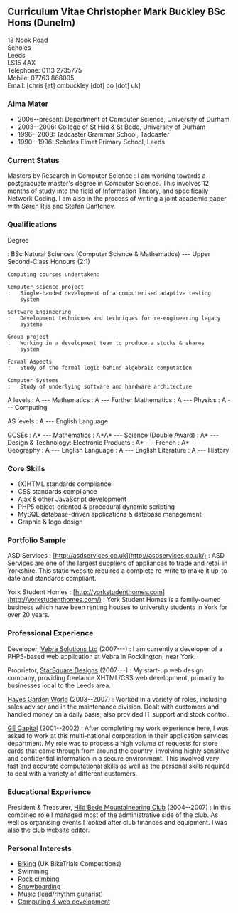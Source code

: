 ## Curriculum Vitae Christopher Mark Buckley BSc Hons (Dunelm) 

13 Nook Road\
Scholes\
Leeds\
LS15 4AX\
Telephone: 0113 2735775\
Mobile: 07763 868005\
Email: [chris \[at\] cmbuckley \[dot\] co \[dot\] uk]

### Alma Mater

-   2006--present: Department of Computer Science, University of Durham
-   2003--2006: College of St Hild & St Bede, University of Durham
-   1996--2003: Tadcaster Grammar School, Tadcaster
-   1990--1996: Scholes Elmet Primary School, Leeds

### Current Status

Masters by Research in Computer Science
:   I am working towards a postgraduate master's degree in Computer
    Science. This involves 12 months of study into the field of
    Information Theory, and specifically Network Coding. I am also in
    the process of writing a joint academic paper with Søren Riis and
    Stefan Dantchev.

### Qualifications

Degree

:   BSc Natural Sciences (Computer Science & Mathematics) --- Upper
    Second-Class Honours (2:1)

    Computing courses undertaken:

    Computer science project
    :   Single-handed development of a computerised adaptive testing
        system

    Software Engineering
    :   Development techniques and techniques for re-engineering legacy
        systems

    Group project
    :   Working in a development team to produce a stocks & shares
        system

    Formal Aspects
    :   Study of the formal logic behind algebraic computation

    Computer Systems
    :   Study of underlying software and hardware architecture

A levels
:   A --- Mathematics
:   A --- Further Mathematics
:   A --- Physics
:   A --- Computing

AS levels
:   A --- English Language

GCSEs
:   A\* --- Mathematics
:   A\*A\* --- Science (Double Award)
:   A\* --- Design & Technology: Electronic Products
:   A\* --- French
:   A\* --- Geography
:   A --- English Language
:   A --- English Literature
:   A --- History

### Core Skills

-   (X)HTML standards compliance
-   CSS standards compliance
-   Ajax & other JavaScript development
-   PHP5 object-oriented & procedural dynamic scripting
-   MySQL database-driven applications & database management
-   Graphic & logo design

### Portfolio Sample

ASD Services
:   [http://asdservices.co.uk](http://asdservices.co.uk/)
:   ASD Services are one of the largest suppliers of appliances to trade
    and retail in Yorkshire. This static website required a complete
    re-write to make it up-to-date and standards compliant.

York Student Homes
:   [http://yorkstudenthomes.com](http://yorkstudenthomes.com/)
:   York Student Homes is a family-owned business which have been
    renting houses to university students in York for over 20 years.

### Professional Experience

Developer, [Vebra Solutions Ltd](http://vebra.info/) (2007---)
:   I am currently a developer of a PHP5-based web application at Vebra
    in Pocklington, near York.

Proprietor, [StarSquare Designs](http://starsquare.co.uk/) (2007---)
:   My start-up web design company, providing freelance XHTML/CSS web
    development, primarily to businesses local to the Leeds area.

[Hayes Garden World](http://www.hayesgardenworld.co.uk/) (2003--2007)
:   Worked in a variety of roles, including sales advisor and in the
    maintenance division. Dealt with customers and handled money on a
    daily basis; also provided IT support and stock control.

[GE Capital](http://www.gecapital.com/) (2001--2002)
:   After completing my work experience here, I was asked to work at
    this multi-national corporation in their application services
    department. My role was to process a high volume of requests for
    store cards that came through from around the country, involving
    highly sensitive and confidential information in a secure
    environment. This involved very fast and accurate computational
    skills as well as the personal skills required to deal with a
    variety of different customers.

### Educational Experience

President & Treasurer, [Hild Bede Mountaineering Club](http://www.dur.ac.uk/hildbede.mountaineeringclub/) (2004--2007)
:   In this combined role I managed most of the administrative side of
    the club. As well as organising events I looked after club finances
    and equipment. I was also the club website editor.

### Personal Interests 

-   [Biking](http://cmbuckley.co.uk/interests/biking/)
    (UK BikeTrials Competitions)
-   Swimming
-   [Rock
    climbing](http://cmbuckley.co.uk/interests/climbing/)
-   [Snowboarding](http://cmbuckley.co.uk/interests/snowboarding/)
-   Music (lead/rhythm guitarist)
-   [Computing & web
    development](http://cmbuckley.co.uk/interests/computing/)


